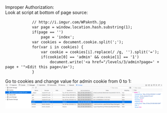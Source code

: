 <!--
		In this level, there are 6 vulnerabilities, falling into the following classes:
		Various XSS
		Improper Authorization
		Unrelated Bonuses

		Have fun!
		
    -->
    

Improper Authorization:       
Look at script at bottom of page source:       
```// We should only display the edit link to authenticated admins.
			// http://i.imgur.com/WPaknth.jpg
			var page = window.location.hash.substring(1);
			if(page == '')
				page = 'index';
			var cookies = document.cookie.split(';');
			for(var i in cookies) {
				var cookie = cookies[i].replace(/ /g, '').split('=');
				if(cookie[0] == 'admin' && cookie[1] == '1')
					document.write('<a href="/levels/3/admin?page=' + page + '">Edit this page</a>');
			}
```    
      
      
  
 Go to cookies and change value for admin cookie from 0 to 1:       
 ![Cookie interface in Firefox Quantum](https://github.com/Isopach/Hacker101/blob/master/img/level3_improper_auth1.png)



